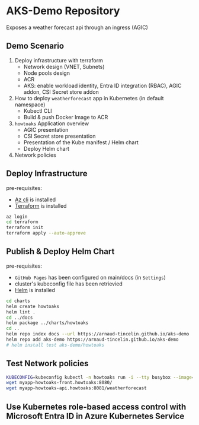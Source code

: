 # AKS-Demo Repository

Exposes a weather forecast api through an ingress (AGIC)

## Demo Scenario

1. Deploy infrastructure with terraform
    - Network design (VNET, Subnets)
    - Node pools design
    - ACR
    - AKS: enable workload identity, Entra ID integration (RBAC), AGIC addon, CSI Secret store addon
1. How to deploy `weatherforecast` app in Kubernetes (in default namespace)
    - Kubectl CLI
    - Build & push Docker Image to ACR
1. `howtoaks` Application overview
    - AGIC presentation
    - CSI Secret store presentation
    - Presentation of the Kube manifest / Helm chart
    - Deploy Helm chart
1. Network policies

## Deploy Infrastructure

pre-requisites:

- [Az cli](https://learn.microsoft.com/en-us/cli/azure/install-azure-cli) is installed
- [Terraform](https://developer.hashicorp.com/terraform/tutorials/aws-get-started/install-cli) is installed

```bash
az login
cd terraform
terraform init
terraform apply --auto-approve
```

## Publish & Deploy Helm Chart

pre-requisites:

- `GitHub Pages` has been configured on main/docs (in `Settings`)
- cluster's kubeconfig file has been retrievied
- [Helm](https://helm.sh/docs/intro/install/) is installed

```bash
cd charts
helm create howtoaks
helm lint .
cd ../docs
helm package ../charts/howtoaks
cd ..
helm repo index docs --url https://arnaud-tincelin.github.io/aks-demo
helm repo add aks-demo https://arnaud-tincelin.github.io/aks-demo
# helm install test aks-demo/howtoaks
```

## Test Network policies

```bash
KUBECONFIG=kubeconfig kubectl -n howtoaks run -i --tty busybox --image=busybox:1.28 -- sh
wget myapp-howtoaks-front.howtoaks:8080/
wget myapp-howtoaks-api.howtoaks:8081/weatherforecast
```

## Use Kubernetes role-based access control with Microsoft Entra ID in Azure Kubernetes Service
